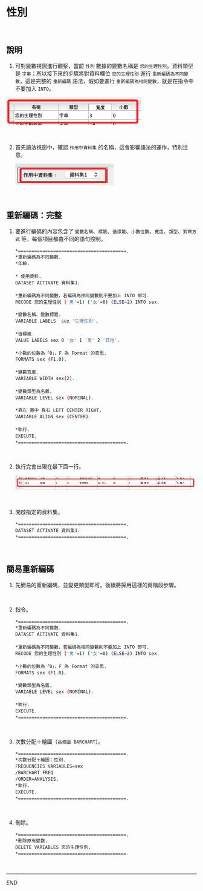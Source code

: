 # 性別

<br>

## 說明

1. 可對變數視圖進行觀察，當前 `性別` 數據的變數名稱是 `您的生理性別`，資料類型是 `字串`；所以接下來的步驟將對資料欄位 `您的生理性別` 進行 `重新編碼為不同變數`，這是完整的 `重新編碼` 語法，假如要進行 `重新編碼為相同變數`，就是在指令中不要加入 `INTO`。

![](images/img_04.png)

<br>

2. 首先語法視窗中，確認 `作用中資料集` 的名稱，這會影響語法的運作，特別注意。

    ![](images/img_02.png)

<br>

## 重新編碼：完整

1. 要進行編碼的內容包含了 `變數名稱`、`標籤`、`值標籤`、`小數位數`、`寬度`、`類型`、`對齊方式` 等，每個項目都由不同的語句控制。

    ```bash
    *========================================.
    *重新編碼為不同變數.
    *年齡.

    * 使用資料.
    DATASET ACTIVATE 資料集1.

    *重新編碼為不同變數，若編碼為相同變數則不要加上 INTO 即可.
    RECODE 您的生理性別 ('男'=1) ('女'=0) (ELSE=2) INTO sex.

    *變數名稱、變數標籤.
    VARIABLE LABELS  sex '生理性別'.

    *值標籤.
    VALUE LABELS sex 0 '女' 1 '男' 2 '其他'.

    *小數的位數為「0」，F 為 Format 的意思.
    FORMATS sex (F1.0).

    *變數寬度.
    VARIABLE WIDTH sex(2).

    *變數類型為名義.
    VARIABLE LEVEL sex (NOMINAL).

    *靠左 置中 靠右 LEFT CENTER RIGHT.
    VARIABLE ALIGN sex (CENTER).

    *執行.
    EXECUTE.
    *========================================.
    ```

<br>

2. 執行完會出現在最下面一行。

    ![](images/img_03.png)

<br>

3. 開啟指定的資料集。

    ```bash
    *========================================.
    DATASET ACTIVATE 資料集1.
    *========================================.
    ```

<br>

## 簡易重新編碼

1. 先簡易的重新編碼，並變更類型即可。後續將採用這樣的兩階段步驟。

<br>

2. 指令。

    ```bash
    *========================================.
    *重新編碼為不同變數.
    DATASET ACTIVATE 資料集1.

    *重新編碼為不同變數，若編碼為相同變數則不要加上 INTO 即可.
    RECODE 您的生理性別 ('男'=1) ('女'=0) (ELSE=2) INTO sex.

    *小數的位數為「0」，F 為 Format 的意思.
    FORMATS sex (F1.0).

    *變數類型為名義.
    VARIABLE LEVEL sex (NOMINAL).

    *執行.
    EXECUTE.
    *========================================.
    ```

<br>

3. 次數分配＋繪圖（`長條圖 BARCHART`）。

    ```bash
    *========================================.
    *次數分配＋繪圖：性別.
    FREQUENCIES VARIABLES=sex
    /BARCHART FREQ
    /ORDER=ANALYSIS.
    *執行.
    EXECUTE.
    *========================================.
    ```

<br>

4. 刪除。

    ```bash
    *========================================.
    *刪除原有變數.
    DELETE VARIABLES 您的生理性別.
    *========================================.
    ```

<br>

___

_END_
